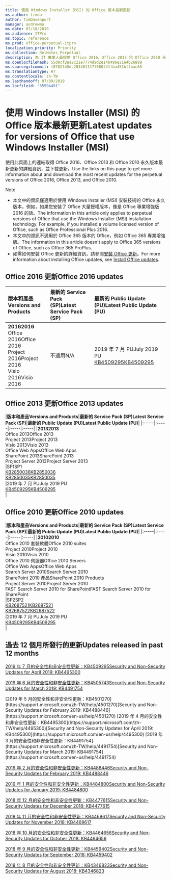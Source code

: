 ```yaml
---
title: 使用 Windows Installer (MSI) 的 Office 版本最新更新
ms.author: timda
author: TimDavenport
manager: andrewmo
ms.date: 07/10/2019
ms.audience: ITPro
ms.topic: reference
ms.prod: office-perpetual-itpro
localization_priority: Priority
ms.collection: RelNotes_Perpetual
description: 為 IT 專業人員提供 Office 2016、Office 2013 和 Office 2010 永久版本的最新更新資訊連結
ms.openlocfilehash: 55d0cf2ea2c21e7774d9d2e14b496e21e4b26889
ms.sourcegitcommit: f0762345dc203481117f080f41fba451bffbac65
ms.translationtype: HT
ms.contentlocale: zh-TW
ms.lasthandoff: 07/09/2019
ms.locfileid: "35594491"
---
```

# <a name="latest-updates-for-versions-of-office-that-use-windows-installer-msi"></a><span data-ttu-id="04761-103">使用 Windows Installer (MSI) 的 Office 版本最新更新</span><span class="sxs-lookup"><span data-stu-id="04761-103">Latest updates for versions of Office that use Windows Installer (MSI)</span></span>

<span data-ttu-id="04761-104">使用此頁面上的連結取得 Office 2016、Office 2013 和 Office 2010 永久版本最新更新的詳細資訊，並下載更新。</span><span class="sxs-lookup"><span data-stu-id="04761-104">Use the links on this page to get more information about and download the most recent updates for the perpetual versions of Office 2016, Office 2013, and Office 2010.</span></span>
  
 
> [!NOTE]
> - <span data-ttu-id="04761-p101">本文中的資訊僅適用於使用 Windows Installer (MSI) 安裝技術的 Office 永久版本。例如，如果您安裝了 Office 大量授權版本，像是 Office 專業增強版 2016 的話。</span><span class="sxs-lookup"><span data-stu-id="04761-p101">The information in this article only applies to perpetual versions of Office that use the Windows Installer (MSI) installation technology. For example, if you installed a volume licensed version of Office, such as Office Professional Plus 2016.</span></span>
> - <span data-ttu-id="04761-107">本文中的資訊不適用於 Office 365 版本的 Office，例如 Office 365 專業增強版。</span><span class="sxs-lookup"><span data-stu-id="04761-107">The information in this article doesn't apply to Office 365 versions of Office, such as Office 365 ProPlus.</span></span>
> - <span data-ttu-id="04761-108">如需如何安裝 Office 更新的詳細資訊，請參閱[安裝 Office 更新](https://support.office.com/article/2ab296f3-7f03-43a2-8e50-46de917611c5)。</span><span class="sxs-lookup"><span data-stu-id="04761-108">For more information about installing Office updates, see [Install Office updates](https://support.office.com/article/2ab296f3-7f03-43a2-8e50-46de917611c5).</span></span> 


## <a name="office-2016-updates"></a><span data-ttu-id="04761-109">Office 2016 更新</span><span class="sxs-lookup"><span data-stu-id="04761-109">Office 2016 updates</span></span>

|<span data-ttu-id="04761-110">**版本和產品**</span><span class="sxs-lookup"><span data-stu-id="04761-110">**Versions and Products**</span></span>|<span data-ttu-id="04761-111">**最新的 Service Pack (SP)**</span><span class="sxs-lookup"><span data-stu-id="04761-111">**Latest Service Pack (SP)**</span></span>|<span data-ttu-id="04761-112">**最新的 Public Update (PU)**</span><span class="sxs-lookup"><span data-stu-id="04761-112">**Latest Public Update (PU)**</span></span>|
|:-----|:-----|:-----|
|<span data-ttu-id="04761-113">**2016**</span><span class="sxs-lookup"><span data-stu-id="04761-113">**2016**</span></span> <br/> <span data-ttu-id="04761-114">Office 2016</span><span class="sxs-lookup"><span data-stu-id="04761-114">Office 2016</span></span>  <br/> <span data-ttu-id="04761-115">Project 2016</span><span class="sxs-lookup"><span data-stu-id="04761-115">Project 2016</span></span>  <br/> <span data-ttu-id="04761-116">Visio 2016</span><span class="sxs-lookup"><span data-stu-id="04761-116">Visio 2016</span></span>  <br/> |<span data-ttu-id="04761-117">不適用</span><span class="sxs-lookup"><span data-stu-id="04761-117">N/A</span></span>  <br/> |<span data-ttu-id="04761-118">2019 年 7 月 PU</span><span class="sxs-lookup"><span data-stu-id="04761-118">July 2019 PU</span></span>  <br/> [<span data-ttu-id="04761-119">KB4509295</span><span class="sxs-lookup"><span data-stu-id="04761-119">KB4509295</span></span>](https://support.microsoft.com/help/4509295) <br/> |
   
## <a name="office-2013-updates"></a><span data-ttu-id="04761-120">Office 2013 更新</span><span class="sxs-lookup"><span data-stu-id="04761-120">Office 2013 updates</span></span>

|<span data-ttu-id="04761-121">**版本和產品**</span><span class="sxs-lookup"><span data-stu-id="04761-121">**Versions and Products**</span></span>|<span data-ttu-id="04761-122">**最新的 Service Pack (SP)**</span><span class="sxs-lookup"><span data-stu-id="04761-122">**Latest Service Pack (SP)**</span></span>|<span data-ttu-id="04761-123">**最新的 Public Update (PU)**</span><span class="sxs-lookup"><span data-stu-id="04761-123">**Latest Public Update (PU)**</span></span>|
|:-----|:-----|:-----|:-----|
|<span data-ttu-id="04761-124">**2013**</span><span class="sxs-lookup"><span data-stu-id="04761-124">**2013**</span></span> <br/> <span data-ttu-id="04761-125">Office 2013</span><span class="sxs-lookup"><span data-stu-id="04761-125">Office 2013</span></span>  <br/> <span data-ttu-id="04761-126">Project 2013</span><span class="sxs-lookup"><span data-stu-id="04761-126">Project 2013</span></span>  <br/> <span data-ttu-id="04761-127">Visio 2013</span><span class="sxs-lookup"><span data-stu-id="04761-127">Visio 2013</span></span>  <br/> <span data-ttu-id="04761-128">Office Web Apps</span><span class="sxs-lookup"><span data-stu-id="04761-128">Office Web Apps</span></span>  <br/> <span data-ttu-id="04761-129">SharePoint 2013</span><span class="sxs-lookup"><span data-stu-id="04761-129">SharePoint 2013</span></span>  <br/> <span data-ttu-id="04761-130">Project Server 2013</span><span class="sxs-lookup"><span data-stu-id="04761-130">Project Server 2013</span></span>  <br/> |<span data-ttu-id="04761-131">SP1</span><span class="sxs-lookup"><span data-stu-id="04761-131">SP1</span></span> <br/> [<span data-ttu-id="04761-132">KB2850036</span><span class="sxs-lookup"><span data-stu-id="04761-132">KB2850036</span></span>](https://support.microsoft.com/kb/2850036) <br/>[<span data-ttu-id="04761-133">KB2850035</span><span class="sxs-lookup"><span data-stu-id="04761-133">KB2850035</span></span>](https://support.microsoft.com/kb/2850035) <br/> |<span data-ttu-id="04761-134">2019 年 7 月 PU</span><span class="sxs-lookup"><span data-stu-id="04761-134">July 2019 PU</span></span>  <br/> [<span data-ttu-id="04761-135">KB4509295</span><span class="sxs-lookup"><span data-stu-id="04761-135">KB4509295</span></span>](https://support.microsoft.com/help/4509295) <br/> |
   
## <a name="office-2010-updates"></a><span data-ttu-id="04761-136">Office 2010 更新</span><span class="sxs-lookup"><span data-stu-id="04761-136">Office 2010 updates</span></span>

|<span data-ttu-id="04761-137">**版本和產品**</span><span class="sxs-lookup"><span data-stu-id="04761-137">**Versions and Products**</span></span>|<span data-ttu-id="04761-138">**最新的 Service Pack (SP)**</span><span class="sxs-lookup"><span data-stu-id="04761-138">**Latest Service Pack (SP)**</span></span>|<span data-ttu-id="04761-139">**最新的 Public Update (PU)**</span><span class="sxs-lookup"><span data-stu-id="04761-139">**Latest Public Update (PU)**</span></span>|
|:-----|:-----|:-----|:-----|
|<span data-ttu-id="04761-140">**2010**</span><span class="sxs-lookup"><span data-stu-id="04761-140">**2010**</span></span> <br/> <span data-ttu-id="04761-141">Office 2010 套裝軟體</span><span class="sxs-lookup"><span data-stu-id="04761-141">Office 2010 suites</span></span>  <br/> <span data-ttu-id="04761-142">Project 2010</span><span class="sxs-lookup"><span data-stu-id="04761-142">Project 2010</span></span>  <br/> <span data-ttu-id="04761-143">Visio 2010</span><span class="sxs-lookup"><span data-stu-id="04761-143">Visio 2010</span></span>  <br/> <span data-ttu-id="04761-144">Office 2010 伺服器</span><span class="sxs-lookup"><span data-stu-id="04761-144">Office 2010 Servers</span></span>  <br/> <span data-ttu-id="04761-145">Office Web Apps</span><span class="sxs-lookup"><span data-stu-id="04761-145">Office Web Apps</span></span>  <br/> <span data-ttu-id="04761-146">Search Server 2010</span><span class="sxs-lookup"><span data-stu-id="04761-146">Search Server 2010</span></span>  <br/> <span data-ttu-id="04761-147">SharePoint 2010 產品</span><span class="sxs-lookup"><span data-stu-id="04761-147">SharePoint 2010 Products</span></span>  <br/> <span data-ttu-id="04761-148">Project Server 2010</span><span class="sxs-lookup"><span data-stu-id="04761-148">Project Server 2010</span></span>  <br/> <span data-ttu-id="04761-149">FAST Search Server 2010 for SharePoint</span><span class="sxs-lookup"><span data-stu-id="04761-149">FAST Search Server 2010 for SharePoint</span></span>  <br/> |<span data-ttu-id="04761-150">SP2</span><span class="sxs-lookup"><span data-stu-id="04761-150">SP2</span></span> <br/>[<span data-ttu-id="04761-151">KB2687521</span><span class="sxs-lookup"><span data-stu-id="04761-151">KB2687521</span></span>](https://support.microsoft.com/kb/2687521) <br/> [<span data-ttu-id="04761-152">KB2687522</span><span class="sxs-lookup"><span data-stu-id="04761-152">KB2687522</span></span>](https://support.microsoft.com/kb/2687522) <br/> |<span data-ttu-id="04761-153">2019 年 7 月 PU</span><span class="sxs-lookup"><span data-stu-id="04761-153">July 2019 PU</span></span>  <br/> [<span data-ttu-id="04761-154">KB4509295</span><span class="sxs-lookup"><span data-stu-id="04761-154">KB4509295</span></span>](https://support.microsoft.com/help/4509295) <br/>|
   

   
## <a name="updates-released-in-past-12-months"></a><span data-ttu-id="04761-155">過去 12 個月所發行的更新</span><span class="sxs-lookup"><span data-stu-id="04761-155">Updates released in past 12 months</span></span>

[<span data-ttu-id="04761-156">2019 年 7 月的安全性和非安全性更新：KB4509295</span><span class="sxs-lookup"><span data-stu-id="04761-156">Security and Non-Security Updates for April 2019: KB4495300</span></span>](https://support.microsoft.com/help/4509295)

[<span data-ttu-id="04761-157">2019 年 6 月的安全性和非安全性更新：KB4505743</span><span class="sxs-lookup"><span data-stu-id="04761-157">Security and Non-Security Updates for March 2019: KB4491754</span></span>](https://support.microsoft.com/help/4505743)

<span data-ttu-id="04761-158">
  [2019 年 5 月的安全性和非安全性更新：KB4501270](https://support.microsoft.com/zh-TW/help/4501270)</span><span class="sxs-lookup"><span data-stu-id="04761-158">[Security and Non-Security Updates for February 2019: KB4488446](https://support.microsoft.com/en-us/help/4501270)</span></span>

<span data-ttu-id="04761-159">
  [2019 年 4 月的安全性和非安全性更新：KB4495300](https://support.microsoft.com/zh-TW/help/4495300)</span><span class="sxs-lookup"><span data-stu-id="04761-159">[Security and Non-Security Updates for April 2019: KB4495300](https://support.microsoft.com/en-us/help/4495300)</span></span>

<span data-ttu-id="04761-160">
  [2019 年 3 月的安全性和非安全性更新：KB4491754](https://support.microsoft.com/zh-TW/help/4491754)</span><span class="sxs-lookup"><span data-stu-id="04761-160">[Security and Non-Security Updates for March 2019: KB4491754](https://support.microsoft.com/en-us/help/4491754)</span></span> 

[<span data-ttu-id="04761-161">2019 年 2 月的安全性和非安全性更新：KB4488446</span><span class="sxs-lookup"><span data-stu-id="04761-161">Security and Non-Security Updates for February 2019: KB4488446</span></span>](https://support.microsoft.com/help/4488446)

[<span data-ttu-id="04761-162">2019 年 1 月的安全性和非安全性更新：KB4484800</span><span class="sxs-lookup"><span data-stu-id="04761-162">Security and Non-Security Updates for January 2019: KB4484800</span></span>](https://support.microsoft.com/help/4484800)

[<span data-ttu-id="04761-163">2018 年 12 月的安全性和非安全性更新：KB4477615</span><span class="sxs-lookup"><span data-stu-id="04761-163">Security and Non-Security Updates for December 2018: KB4477615</span></span>](https://support.microsoft.com/help/4477615)

[<span data-ttu-id="04761-164">2018 年 11 月的安全性和非安全性更新：KB4469617</span><span class="sxs-lookup"><span data-stu-id="04761-164">Security and Non-Security Updates for November 2018: KB4469617</span></span>](https://support.microsoft.com/help/4469617)

[<span data-ttu-id="04761-165">2018 年 10 月的安全性和非安全性更新：KB4464656</span><span class="sxs-lookup"><span data-stu-id="04761-165">Security and Non-Security Updates for October 2018: KB4464656</span></span>](https://support.microsoft.com/help/4464656)

[<span data-ttu-id="04761-166">2018 年 9 月的安全性和非安全性更新：KB4459402</span><span class="sxs-lookup"><span data-stu-id="04761-166">Security and Non-Security Updates for September 2018: KB4459402</span></span>](https://support.microsoft.com/help/4459402) 

[<span data-ttu-id="04761-167">2018 年 8 月的安全性和非安全性更新：KB4346823</span><span class="sxs-lookup"><span data-stu-id="04761-167">Security and Non-Security Updates for August 2018: KB4346823</span></span>](https://support.microsoft.com/help/4346823)   

   

  


  
 
  
 
  

  
   
  
